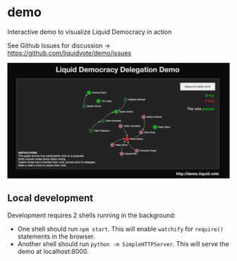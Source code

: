 # demo
Interactive demo to visualize Liquid Democracy in action

See Github Issues for discussion -> https://github.com/liquidvote/demo/issues

![screenshot](/screenshot4.png)

## Local development

Development requires 2 shells running in the background:

- One shell should run `npm start`. This will enable `watchify` for `require()` statements in the browser.
- Another shell should run `python -m SimpleHTTPServer`. This will serve the demo at localhost:8000.
